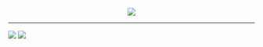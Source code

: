 
<p align="center">
  <img src="https://spotify-github-profile.vercel.app/api/view?uid=byli6u2vzhrtqt8tshvc1tqv7&cover_image=true&theme=novatorem">
</p>

----

  <img align="center" src="https://github-readme-stats.vercel.app/api?username=merlepx&count_private=true&show_icons=true&theme=tokyonight"/>
</a>
<a>
  <img align="center" src="https://github-readme-stats.vercel.app/api/top-langs/?username=merlepx&exclude_repo=Pixel-Tamers-RE&theme=tokyonight&layout=compact"/>
</a>
